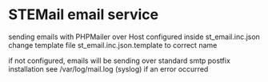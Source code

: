 # STEMail email service

sending emails with PHPMailer over Host configured inside st_email.inc.json
change template file st_email.inc.json.template to correct name

if not configured, emails will be sending over standard smtp postfix installation
see /var/log/mail.log (syslog) if an error occurred